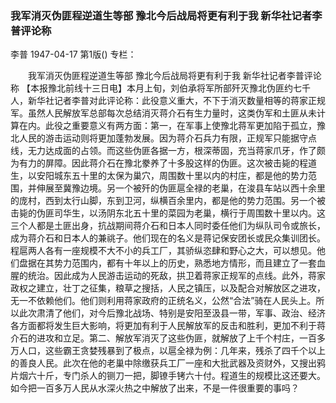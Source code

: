 ### 我军消灭伪匪程逆道生等部  豫北今后战局将更有利于我  新华社记者李普评论称
李普
1947-04-17
第1版()
专栏：

　　我军消灭伪匪程逆道生等部
    豫北今后战局将更有利于我
    新华社记者李普评论称
    【本报豫北前线十三日电】本月上旬，刘伯承将军所部歼灭豫北伪匪约七千人，新华社记者李普对此评论称：此役意义重大，不下于消灭数量相等的蒋家正规军。虽然人民解放军总部每次总结消灭蒋介石有生力量时，这类伪军和土匪从未计算在内。此役之重要意义有两方面：第一，在军事上使豫北蒋军更加陷于孤立，豫北人民的游击运动则将更加蓬勃发展。因为蒋介石兵力有限，正规军只能据守点线，无力达成面的占领。而这些伪匪各据一方，根深蒂固，充当蒋家爪牙，作了颇为有力的屏障。因此蒋介石在豫北豢养了十多股这样的伪匪。这次被击毙的程道生，以安阳城东五十里的太保为巢穴，周围数十里以内的村庄，都是他的势力范围，并伸展至冀豫边境。另一个被歼的伪匪扈全禄的老巢，在浚县车站以西十余里的庞村，西到太行山脚，东到卫河，纵横百余里内，都是他的势力范围。另一个被击毙的伪匪司华生，以汤阴东北五十里的菜园为老巢，横行于周围数十里以内。这三个人都是土匪出身，抗战期间蒋介石和日本人同时委任他们为纵队司令或旅长，成为蒋介石和日本人的兼祧子。他们现在的名义是蒋记保安团长或民众集训团长。程扈两人各有一座规模不大不小的兵工厂，其骄纵恣肆和野心之大，可以想见。他们盘据在其势力范围内，都有十年以上的历史，熟悉地方情形，而且建立了一套血腥的统治。因此成为人民游击运动的死敌，拱卫着蒋家正规军的点线。此外，蒋家政权之建立，壮丁之征集，粮草之搜括，人民之镇压，以及配合对解放区之进攻，无一不依赖他们。他们则利用蒋家政府的正统名义，公然“合法”骑在人民头上。所以此次肃清了他们，对今后豫北战场、特别是安阳至汲县一带，军事、政治、经济各方面都将发生巨大影响，将更加有利于人民解放军的反击和胜利，更加不利于蒋介石的进攻和立足。第二、解放军消灭了这些伪匪，就解放了上千个村庄，一百多万人口，这些霸王贪婪残暴到了极点，以扈全禄为例：几年来，残杀了四千个以上的善良人民。此次在他的老巢中除缴获兵工厂一座和大批武器及资财外，又搜出鸦片烟六十斤，专门杀人的铡刀一把，脚镣手铐六十付。程道生的规模比这还要大。如今把一百多万人民从水深火热之中解放了出来，不是一件很重要的事吗？
